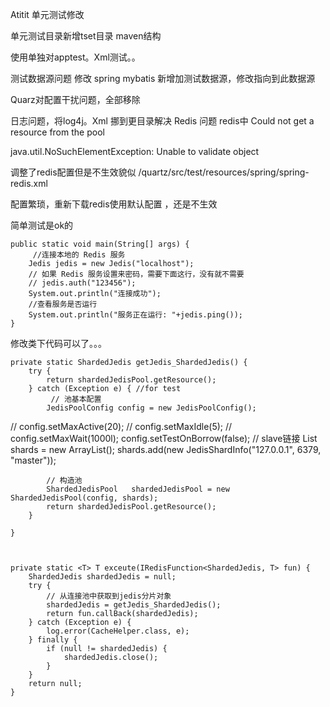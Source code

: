 Atitit 单元测试修改

单元测试目录新增tset目录 maven结构

使用单独对apptest。Xml测试。。



测试数据源问题
修改 spring mybatis 新增加测试数据源，修改指向到此数据源

Quarz对配置干扰问题，全部移除

日志问题，将log4j。Xml
 挪到更目录解决
Redis 问题
redis中 Could not get a resource from the pool 


java.util.NoSuchElementException: Unable to validate object

调整了redis配置但是不生效貌似 /quartz/src/test/resources/spring/spring-redis.xml


配置繁琐，重新下载redis使用默认配置 ，还是不生效

简单测试是ok的


	public static void main(String[] args) {
		 //连接本地的 Redis 服务
        Jedis jedis = new Jedis("localhost");
        // 如果 Redis 服务设置来密码，需要下面这行，没有就不需要
        // jedis.auth("123456"); 
        System.out.println("连接成功");
        //查看服务是否运行
        System.out.println("服务正在运行: "+jedis.ping());
	}

修改类下代码可以了。。。


	private static ShardedJedis getJedis_ShardedJedis() {
		try {
			return shardedJedisPool.getResource();
		} catch (Exception e) { //for test
			 // 池基本配置 
	        JedisPoolConfig config = new JedisPoolConfig(); 
//	        config.setMaxActive(20); 
//	        config.setMaxIdle(5); 
//	        config.setMaxWait(1000l); 
	        config.setTestOnBorrow(false); 
	        // slave链接 
	        List<JedisShardInfo> shards = new ArrayList<JedisShardInfo>(); 
	        shards.add(new JedisShardInfo("127.0.0.1", 6379, "master")); 

	        // 构造池 
	        ShardedJedisPool   shardedJedisPool = new ShardedJedisPool(config, shards); 
	        return shardedJedisPool.getResource();
		}
	
	}



	private static <T> T exceute(IRedisFunction<ShardedJedis, T> fun) {
		ShardedJedis shardedJedis = null;
		try {
			// 从连接池中获取到jedis分片对象
			shardedJedis = getJedis_ShardedJedis();
			return fun.callBack(shardedJedis);
		} catch (Exception e) {
			log.error(CacheHelper.class, e);
		} finally {
			if (null != shardedJedis) {
				shardedJedis.close();
			}
		}
		return null;
	}


